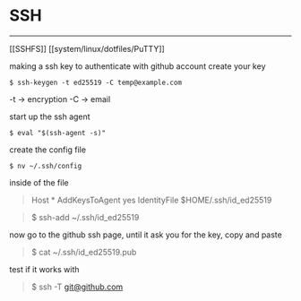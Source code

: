 # SSH
---

[[SSHFS]]
[[system/linux/dotfiles/PuTTY]]

making a ssh key to authenticate with github account
create your key
```
$ ssh-keygen -t ed25519 -C temp@example.com
```

-t -> encryption
-C -> email

start up the ssh agent
```
$ eval "$(ssh-agent -s)"
```

create the config file
```
$ nv ~/.ssh/config
```


inside of the file
> Host *
> 	AddKeysToAgent yes
> 	IdentityFile $HOME/.ssh/id_ed25519

>$ ssh-add ~/.ssh/id_ed25519

now go to the github ssh page, until it ask you for the key, copy and paste
>$ cat ~/.ssh/id_ed25519.pub

test if it works with
>$ ssh -T git@github.com
